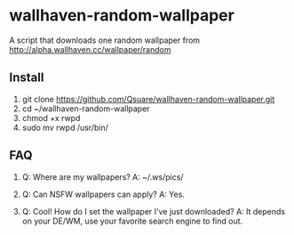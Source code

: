 wallhaven-random-wallpaper
==========================

A script that downloads one random wallpaper from http://alpha.wallhaven.cc/wallpaper/random

Install
-------
1. git clone https://github.com/Qsuare/wallhaven-random-wallpaper.git
2. cd ~/wallhaven-random-wallpaper
3. chmod +x rwpd
4. sudo mv rwpd /usr/bin/

FAQ
---
1. Q: Where are my wallpapers?
   A: ~/.ws/pics/

2. Q: Can NSFW wallpapers can apply?
   A: Yes.

3. Q: Cool! How do I set the wallpaper I've just downloaded?
   A: It depends on your DE/WM, use your favorite search engine to find out.

